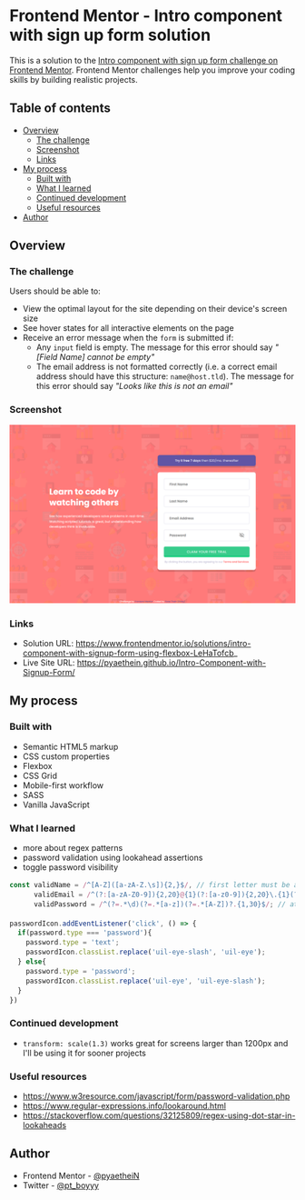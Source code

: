 # Frontend Mentor - Intro component with sign up form solution

This is a solution to the [Intro component with sign up form challenge on Frontend Mentor](https://www.frontendmentor.io/challenges/intro-component-with-signup-form-5cf91bd49edda32581d28fd1). Frontend Mentor challenges help you improve your coding skills by building realistic projects. 

## Table of contents

- [Overview](#overview)
  - [The challenge](#the-challenge)
  - [Screenshot](#screenshot)
  - [Links](#links)
- [My process](#my-process)
  - [Built with](#built-with)
  - [What I learned](#what-i-learned)
  - [Continued development](#continued-development)
  - [Useful resources](#useful-resources)
- [Author](#author)

## Overview

### The challenge

Users should be able to:

- View the optimal layout for the site depending on their device's screen size
- See hover states for all interactive elements on the page
- Receive an error message when the `form` is submitted if:
  - Any `input` field is empty. The message for this error should say *"[Field Name] cannot be empty"*
  - The email address is not formatted correctly (i.e. a correct email address should have this structure: `name@host.tld`). The message for this error should say *"Looks like this is not an email"*

### Screenshot

![](/screenshots/desktop-preview.png)

### Links

- Solution URL: https://www.frontendmentor.io/solutions/intro-component-with-signup-form-using-flexbox-LeHaTofcb_
- Live Site URL: https://pyaethein.github.io/Intro-Component-with-Signup-Form/

## My process

### Built with

- Semantic HTML5 markup
- CSS custom properties
- Flexbox
- CSS Grid
- Mobile-first workflow
- SASS
- Vanilla JavaScript

### What I learned

- more about regex patterns
- password validation using lookahead assertions
- toggle password visibility

```js
const validName = /^[A-Z]([a-zA-Z.\s]){2,}$/, // first letter must be a capital letter
      validEmail = /^(?:[a-zA-Z0-9]){2,20}@{1}(?:[a-z0-9]){2,20}\.{1}(?:[a-z]{2,20})((\.(?:[a-z]){2,3})?)$/,
      validPassword = /^(?=.*\d)(?=.*[a-z])(?=.*[A-Z])?.{1,30}$/; // at least one digit, one lowercase, one uppercase(optional) 

passwordIcon.addEventListener('click', () => {
  if(password.type === 'password'){
    password.type = 'text';
    passwordIcon.classList.replace('uil-eye-slash', 'uil-eye');
  } else{
    password.type = 'password';
    passwordIcon.classList.replace('uil-eye', 'uil-eye-slash');
  }
})
```

### Continued development

- `transform: scale(1.3)` works great for screens larger than 1200px and I'll be using it for sooner projects

### Useful resources

- https://www.w3resource.com/javascript/form/password-validation.php 
- https://www.regular-expressions.info/lookaround.html
- https://stackoverflow.com/questions/32125809/regex-using-dot-star-in-lookaheads

## Author

- Frontend Mentor - [@pyaetheiN](https://www.frontendmentor.io/profile/pyaetheiN)
- Twitter - [@pt_boyyy](https://www.twitter.com/pt_boyyy)